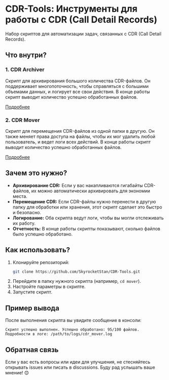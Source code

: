 # CDR-Tools: Инструменты для работы с CDR (Call Detail Records)

Набор скриптов для автоматизации задач, связанных с CDR (Call Detail Records). 

## Что внутри?

### 1. CDR Archiver
Скрипт для архивирования большого количества CDR-файлов. Он поддерживает многопоточность, чтобы справляться с большими объемами данных, и логирует все свои действия. В конце работы скрипт выводит количество успешно обработанных файлов.

[Подробнее](./archiver/README.md)

### 2. CDR Mover
Скрипт для перемещения CDR-файлов из одной папки в другую. Он также меняет права доступа на файлы, чтобы их мог удалить любой пользователь, и ведет логи всех действий. В конце работы скрипт выводит количество успешно обработанных файлов.

[Подробнее](./mover/README.md)

## Зачем это нужно?

- **Архивирование CDR:** Если у вас накапливаются гигабайты CDR-файлов, их можно автоматически архивировать для экономии места.
- **Перемещение CDR:** Если CDR-файлы нужно перенести в другую папку для обработки или хранения, этот скрипт сделает это быстро и безопасно.
- **Логирование:** Оба скрипта ведут логи, чтобы вы могли отслеживать их работу.
- **Отчетность:** В конце работы скрипты показывают, сколько файлов было успешно обработано.

## Как использовать?

1. Клонируйте репозиторий:
   ```bash
   git clone https://github.com/SkyrocketStan/CDR-Tools.git
   ```
2. Перейдите в папку нужного скрипта (например, `cd mover`).
3. Настройте параметры в скрипте.
4. Запустите скрипт.

## Пример вывода

После выполнения скрипта вы увидите сообщение в консоли:
```
Скрипт успешно выполнен. Успешно обработано: 95/100 файлов. Подробности в логе: /path/to/logs/cdr_mover.log
```

## Обратная связь

Если у вас есть вопросы или идеи для улучшения, не стесняйтесь открывать issues или писать в discussions. Буду рад услышать ваше мнение! 😊
